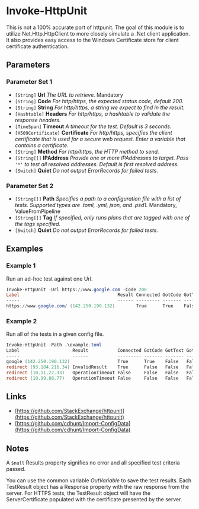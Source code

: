 # Invoke-HttpUnit

This is not a 100% accurate port of httpunit. The goal of this module is to utilize Net.Http.HttpClient to more closely simulate a .Net client application. It also provides easy access to the Windows Certificate store for client certificate authentication.

## Parameters

### Parameter Set 1

- `[String]` **Url** _The URL to retrieve._ Mandatory
- `[String]` **Code** _For http/https, the expected status code, default 200._ 
- `[String]` **String** _For http/https, a string we expect to find in the result._ 
- `[Hashtable]` **Headers** _For http/https, a hashtable to validate the response headers._ 
- `[TimeSpan]` **Timeout** _A timeout for the test. Default is 3 seconds._ 
- `[X509Certificate]` **Certificate** _For http/https, specifies the client certificate that is used for a secure web request. Enter a variable that contains a certificate._ 
- `[String]` **Method** _For http/https, the HTTP method to send._ 
- `[String[]]` **IPAddress** _Provide one or more IPAddresses to target. Pass `'*'` to test all resolved addresses. Default is first resolved address._ 
- `[Switch]` **Quiet** _Do not output ErrorRecords for failed tests._ 

### Parameter Set 2

- `[String[]]` **Path** _Specifies a path to a configuration file with a list of tests. Supported types are .toml, .yml, json, and .psd1._ Mandatory, ValueFromPipeline
- `[String[]]` **Tag** _If specified, only runs plans that are tagged with one of the tags specified._ 
- `[Switch]` **Quiet** _Do not output ErrorRecords for failed tests._ 

## Examples

### Example 1

Run an ad-hoc test against one Url.

```powershell
Invoke-HttpUnit -Url https://www.google.com -Code 200
Label                                     Result Connected GotCode GotText GotHeaders InvalidCert TimeTotal
-----                                     ------ --------- ------- ------- ---------- ----------- ---------
https://www.google.com/ (142.250.190.132)        True      True    False   False      False       00:00:00.2840173
```
### Example 2

Run all of the tests in a given config file.

```powershell
Invoke-HttpUnit -Path .\example.toml
Label                    Result           Connected GotCode GotText GotHeaders InvalidCert TimeTotal
-----                    ------           --------- ------- ------- ---------- ----------- ---------
google (142.250.190.132)                  True      True    False   False      False       00:00:00.2064638
redirect (93.184.216.34) InvalidResult    True      False   False   False      False       00:00:00.0953043
redirect (10.11.22.33)   OperationTimeout False     False   False   False      False       00:00:03.0100917
redirect (10.99.88.77)   OperationTimeout False     False   False   False      False       00:00:03.0067049
```

## Links

- [https://github.com/StackExchange/httpunit](https://github.com/StackExchange/httpunit)
- [https://github.com/cdhunt/Import-ConfigData](https://github.com/cdhunt/Import-ConfigData)

## Notes

A `$null` Results property signifies no error and all specified test criteria passed.

You can use the common variable _OutVariable_ to save the test results.
Each TestResult object has a Response property with the raw response from the server.
For HTTPS tests, the TestResult object will have the ServerCertificate populated with the certificate presented by the server.
